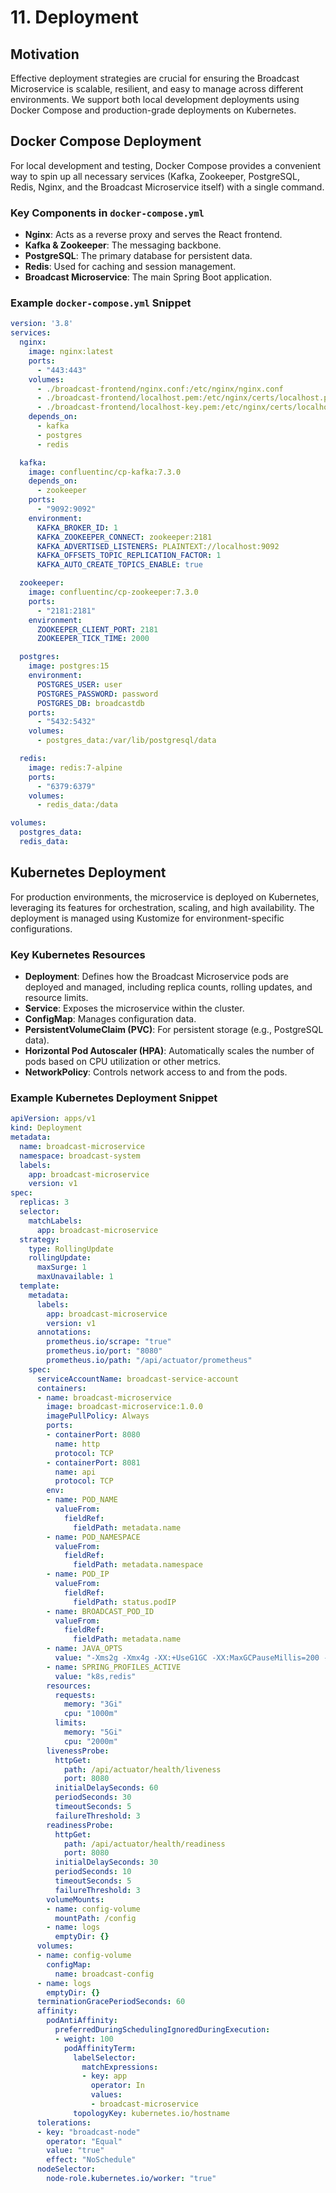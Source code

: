 # 11. Deployment

## Motivation
Effective deployment strategies are crucial for ensuring the Broadcast Microservice is scalable, resilient, and easy to manage across different environments. We support both local development deployments using Docker Compose and production-grade deployments on Kubernetes.

## Docker Compose Deployment
For local development and testing, Docker Compose provides a convenient way to spin up all necessary services (Kafka, Zookeeper, PostgreSQL, Redis, Nginx, and the Broadcast Microservice itself) with a single command.

### Key Components in `docker-compose.yml`
- **Nginx**: Acts as a reverse proxy and serves the React frontend.
- **Kafka & Zookeeper**: The messaging backbone.
- **PostgreSQL**: The primary database for persistent data.
- **Redis**: Used for caching and session management.
- **Broadcast Microservice**: The main Spring Boot application.

### Example `docker-compose.yml` Snippet
```yaml:docker-compose.yml
version: '3.8'
services:
  nginx:
    image: nginx:latest
    ports:
      - "443:443"
    volumes:
      - ./broadcast-frontend/nginx.conf:/etc/nginx/nginx.conf
      - ./broadcast-frontend/localhost.pem:/etc/nginx/certs/localhost.pem
      - ./broadcast-frontend/localhost-key.pem:/etc/nginx/certs/localhost-key.pem
    depends_on:
      - kafka
      - postgres
      - redis

  kafka:
    image: confluentinc/cp-kafka:7.3.0
    depends_on:
      - zookeeper
    ports:
      - "9092:9092"
    environment:
      KAFKA_BROKER_ID: 1
      KAFKA_ZOOKEEPER_CONNECT: zookeeper:2181
      KAFKA_ADVERTISED_LISTENERS: PLAINTEXT://localhost:9092
      KAFKA_OFFSETS_TOPIC_REPLICATION_FACTOR: 1
      KAFKA_AUTO_CREATE_TOPICS_ENABLE: true

  zookeeper:
    image: confluentinc/cp-zookeeper:7.3.0
    ports:
      - "2181:2181"
    environment:
      ZOOKEEPER_CLIENT_PORT: 2181
      ZOOKEEPER_TICK_TIME: 2000

  postgres:
    image: postgres:15
    environment:
      POSTGRES_USER: user
      POSTGRES_PASSWORD: password
      POSTGRES_DB: broadcastdb
    ports:
      - "5432:5432"
    volumes:
      - postgres_data:/var/lib/postgresql/data

  redis:
    image: redis:7-alpine
    ports:
      - "6379:6379"
    volumes:
      - redis_data:/data

volumes:
  postgres_data:
  redis_data:
```

## Kubernetes Deployment
For production environments, the microservice is deployed on Kubernetes, leveraging its features for orchestration, scaling, and high availability. The deployment is managed using Kustomize for environment-specific configurations.

### Key Kubernetes Resources
- **Deployment**: Defines how the Broadcast Microservice pods are deployed and managed, including replica counts, rolling updates, and resource limits.
- **Service**: Exposes the microservice within the cluster.
- **ConfigMap**: Manages configuration data.
- **PersistentVolumeClaim (PVC)**: For persistent storage (e.g., PostgreSQL data).
- **Horizontal Pod Autoscaler (HPA)**: Automatically scales the number of pods based on CPU utilization or other metrics.
- **NetworkPolicy**: Controls network access to and from the pods.

### Example Kubernetes Deployment Snippet
```yaml:broadcast-microservice/k8s/base/deployment.yaml
apiVersion: apps/v1
kind: Deployment
metadata:
  name: broadcast-microservice
  namespace: broadcast-system
  labels:
    app: broadcast-microservice
    version: v1
spec:
  replicas: 3
  selector:
    matchLabels:
      app: broadcast-microservice
  strategy:
    type: RollingUpdate
    rollingUpdate:
      maxSurge: 1
      maxUnavailable: 1
  template:
    metadata:
      labels:
        app: broadcast-microservice
        version: v1
      annotations:
        prometheus.io/scrape: "true"
        prometheus.io/port: "8080"
        prometheus.io/path: "/api/actuator/prometheus"
    spec:
      serviceAccountName: broadcast-service-account
      containers:
      - name: broadcast-microservice
        image: broadcast-microservice:1.0.0
        imagePullPolicy: Always
        ports:
        - containerPort: 8080
          name: http
          protocol: TCP
        - containerPort: 8081
          name: api
          protocol: TCP
        env:
        - name: POD_NAME
          valueFrom:
            fieldRef:
              fieldPath: metadata.name
        - name: POD_NAMESPACE
          valueFrom:
            fieldRef:
              fieldPath: metadata.namespace
        - name: POD_IP
          valueFrom:
            fieldRef:
              fieldPath: status.podIP
        - name: BROADCAST_POD_ID
          valueFrom:
            fieldRef:
              fieldPath: metadata.name
        - name: JAVA_OPTS
          value: "-Xms2g -Xmx4g -XX:+UseG1GC -XX:MaxGCPauseMillis=200 -XX:ParallelGCThreads=4 -XX:ConcGCThreads=2"
        - name: SPRING_PROFILES_ACTIVE
          value: "k8s,redis"
        resources:
          requests:
            memory: "3Gi"
            cpu: "1000m"
          limits:
            memory: "5Gi"
            cpu: "2000m"
        livenessProbe:
          httpGet:
            path: /api/actuator/health/liveness
            port: 8080
          initialDelaySeconds: 60
          periodSeconds: 30
          timeoutSeconds: 5
          failureThreshold: 3
        readinessProbe:
          httpGet:
            path: /api/actuator/health/readiness
            port: 8080
          initialDelaySeconds: 30
          periodSeconds: 10
          timeoutSeconds: 5
          failureThreshold: 3
        volumeMounts:
        - name: config-volume
          mountPath: /config
        - name: logs
          emptyDir: {}
      volumes:
      - name: config-volume
        configMap:
          name: broadcast-config
      - name: logs
        emptyDir: {}
      terminationGracePeriodSeconds: 60
      affinity:
        podAntiAffinity:
          preferredDuringSchedulingIgnoredDuringExecution:
          - weight: 100
            podAffinityTerm:
              labelSelector:
                matchExpressions:
                - key: app
                  operator: In
                  values:
                  - broadcast-microservice
              topologyKey: kubernetes.io/hostname
      tolerations:
      - key: "broadcast-node"
        operator: "Equal"
        value: "true"
        effect: "NoSchedule"
      nodeSelector:
        node-role.kubernetes.io/worker: "true"
```